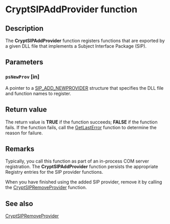 # CryptSIPAddProvider function

## Description

The **CryptSIPAddProvider** function registers functions that are exported by a given DLL file that implements a Subject Interface Package (SIP).

## Parameters

### `psNewProv` [in]

A pointer to a [SIP_ADD_NEWPROVIDER](https://learn.microsoft.com/windows/desktop/api/mssip/ns-mssip-sip_add_newprovider) structure that specifies the DLL file and function names to register.

## Return value

The return value is **TRUE** if the function succeeds; **FALSE** if the function fails. If the function fails, call the [GetLastError](https://learn.microsoft.com/windows/desktop/api/errhandlingapi/nf-errhandlingapi-getlasterror) function to determine the reason for failure.

## Remarks

Typically, you call this function as part of an in-process COM server registration. The **CryptSIPAddProvider** function persists the appropriate Registry entries for the SIP provider functions.

When you have finished using the added SIP provider, remove it by calling the [CryptSIPRemoveProvider](https://learn.microsoft.com/windows/desktop/api/mssip/nf-mssip-cryptsipremoveprovider) function.

## See also

[CryptSIPRemoveProvider](https://learn.microsoft.com/windows/desktop/api/mssip/nf-mssip-cryptsipremoveprovider)